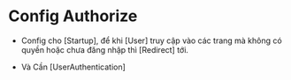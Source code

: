# Config Authorize
- Config cho [Startup], để khi [User] truy cập vào các trang mà không có quyền hoặc chưa đăng nhập thì  [Redirect] tới.
    <!-- 
        services.AddAuthentication(CookieAuthenticationDefaults.AuthenticationScheme)
            .AddCookie(options =>
            {
                options.LoginPath = "/Login/Index";
                options.AccessDeniedPath = "/User/Forbidden/";
            }); 
    -->

- Và Cần [UserAuthentication]